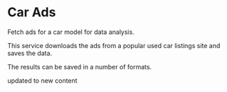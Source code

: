 # Car Ads
Fetch ads for a car model for data analysis.

This service downloads the ads from a popular used car listings site and saves the data.

The results can be saved in a number of formats.

updated to new content